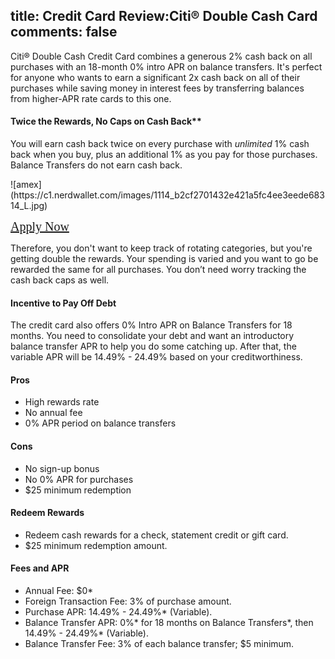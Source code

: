 title: Credit Card Review:Citi® Double Cash Card
comments: false
---
Citi® Double Cash Credit Card combines a generous 2% cash back on all purchases with an 18-month 0% intro APR on balance transfers. It's perfect for anyone who wants to earn a significant 2x cash back on all of their purchases while saving money in interest fees by transferring balances from higher-APR rate cards to this one. 

#### Twice the Rewards, No Caps on Cash Back**

You will earn cash back twice on every purchase with *unlimited* 1% cash back when you buy, plus an additional 1% as you pay for those purchases.
Balance Transfers do not earn cash back.  

<div>
![amex](https://c1.nerdwallet.com/images/1114_b2cf2701432e421a5fc4ee3eede68314_L.jpg)

<a href="/" style="font-family:orange; font-size:20px;">Apply Now</a>
</div>

Therefore, you don't want to keep track of rotating categories, but you're getting double the rewards. Your spending is varied and you want to go be rewarded the same for all purchases. You don’t need worry tracking the cash back caps as well.

#### Incentive to Pay Off Debt

The credit card also offers 0% Intro APR on Balance Transfers for 18 months.  You need to consolidate your debt and want an introductory balance transfer APR to help you do some catching up. After that, the variable APR will be 14.49% - 24.49% based on your creditworthiness.

#### Pros
* High rewards rate
* No annual fee
* 0% APR period on balance transfers

#### Cons
* No sign-up bonus
* No 0% APR for purchases
* $25 minimum redemption

#### Redeem Rewards
* Redeem cash rewards for a check, statement credit or gift card.
* $25 minimum redemption amount.

#### Fees and APR
* Annual Fee: $0*
* Foreign Transaction Fee: 3% of purchase amount.
* Purchase APR: 14.49% - 24.49%* (Variable).
* Balance Transfer APR: 0%* for 18 months on Balance Transfers*, then 14.49% - 24.49%* (Variable).
* Balance Transfer Fee: 3% of each balance transfer; $5 minimum.
